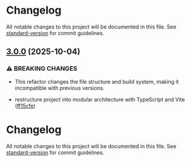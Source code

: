 # Changelog

All notable changes to this project will be documented in this file. See [standard-version](https://github.com/conventional-changelog/standard-version) for commit guidelines.

## [3.0.0](https://github.com/uictorius/discolors/compare/v1.0.0...v3.0.0) (2025-10-04)


### ⚠ BREAKING CHANGES

* This refactor changes the file structure and build system, making it incompatible with previous versions.

* restructure project into modular architecture with TypeScript and Vite ([ff15cfe](https://github.com/uictorius/discolors/commit/ff15cfe0682d795a1e621a2401e8d250910e28b7))

# Changelog

All notable changes to this project will be documented in this file. See [standard-version](https://github.com/conventional-changelog/standard-version) for commit guidelines.
